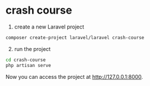 # crash course

1. create a new Laravel project
```bash
composer create-project laravel/laravel crash-course
```

2. run the project
```bash
cd crash-course
php artisan serve
```
Now you can access the project at http://127.0.0.1:8000.
